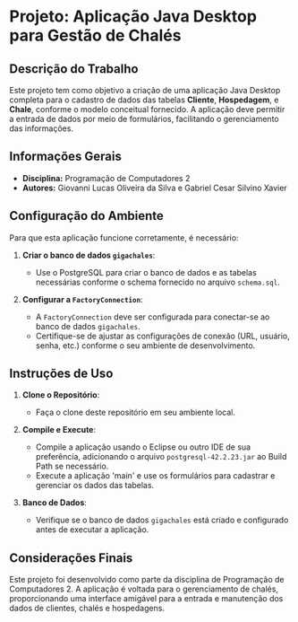 # Projeto: Aplicação Java Desktop para Gestão de Chalés

## Descrição do Trabalho

Este projeto tem como objetivo a criação de uma aplicação Java Desktop completa para o cadastro de dados das tabelas **Cliente**, **Hospedagem**, e **Chale**, conforme o modelo conceitual fornecido. A aplicação deve permitir a entrada de dados por meio de formulários, facilitando o gerenciamento das informações.

## Informações Gerais

- **Disciplina:** Programação de Computadores 2
- **Autores:** Giovanni Lucas Oliveira da Silva e Gabriel Cesar Silvino Xavier

## Configuração do Ambiente

Para que esta aplicação funcione corretamente, é necessário:

1. **Criar o banco de dados `gigachales`**:
   - Use o PostgreSQL para criar o banco de dados e as tabelas necessárias conforme o schema fornecido no arquivo `schema.sql`.

2. **Configurar a `FactoryConnection`**:
   - A `FactoryConnection` deve ser configurada para conectar-se ao banco de dados `gigachales`.
   - Certifique-se de ajustar as configurações de conexão (URL, usuário, senha, etc.) conforme o seu ambiente de desenvolvimento.

## Instruções de Uso

1. **Clone o Repositório**:
   - Faça o clone deste repositório em seu ambiente local.

2. **Compile e Execute**:
   - Compile a aplicação usando o Eclipse ou outro IDE de sua preferência, adicionando o arquivo `postgresql-42.2.23.jar` ao Build Path se necessário.
   - Execute a aplicação 'main' e use os formulários para cadastrar e gerenciar os dados das tabelas.

3. **Banco de Dados**:
   - Verifique se o banco de dados `gigachales` está criado e configurado antes de executar a aplicação.

## Considerações Finais

Este projeto foi desenvolvido como parte da disciplina de Programação de Computadores 2. A aplicação é voltada para o gerenciamento de chalés, proporcionando uma interface amigável para a entrada e manutenção dos dados de clientes, chalés e hospedagens.

